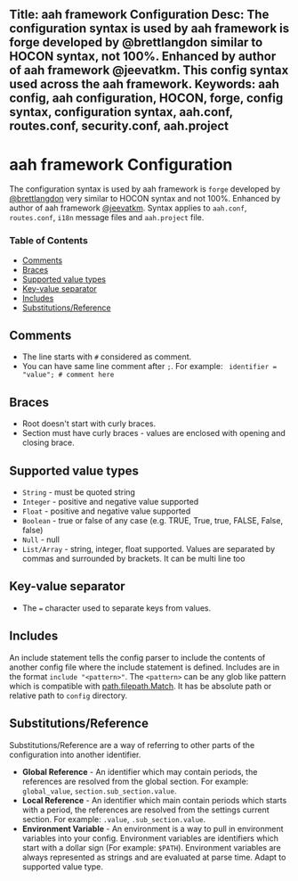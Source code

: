 Title: aah framework Configuration
Desc: The configuration syntax is used by aah framework is forge developed by @brettlangdon similar to HOCON syntax, not 100%. Enhanced by author of aah framework @jeevatkm. This config syntax used across the aah framework.
Keywords: aah config, aah configuration, HOCON, forge, config syntax, configuration syntax, aah.conf, routes.conf, security.conf, aah.project
---
# aah framework Configuration

The configuration syntax is used by aah framework is `forge` developed by [@brettlangdon](https://github.com/brettlangdon") very similar to HOCON syntax and not 100%. Enhanced by author of aah framework [@jeevatkm](https://github.com/jeevatkm). Syntax applies to `aah.conf`, `routes.conf`, `i18n` message files and `aah.project` file.

### Table of Contents

  * [Comments](#comments)
  * [Braces](#braces)
  * [Supported value types](#supported-value-types)
  * [Key-value separator](#key-value-separator)
  * [Includes](#includes)
  * [Substitutions/Reference](#substitutions-reference)

## Comments

  * The line starts with `#` considered as comment.
  * You can have same line comment after `;`. For example: ` identifier = "value"; # comment here`

## Braces

  * Root doesn't start with curly braces.
  * Section must have curly braces - values are enclosed with opening and closing brace.  

## Supported value types

  * `String` - must be quoted string
  * `Integer` - positive and negative value supported
  * `Float` - positive and negative value supported
  * `Boolean` - true or false of any case (e.g. TRUE, True, true, FALSE, False, false)
  * `Null` - null
  * `List/Array` - string, integer, float supported. Values are separated by commas and surrounded by brackets. It can be multi line too

## Key-value separator

  * The `=` character used to separate keys from values.

## Includes

An include statement tells the config parser to include the contents of another config file where the include statement is defined. Includes are in the format `include "<pattern>"`. The `<pattern>` can be any glob like pattern which is compatible with [path.filepath.Match](http://golang.org/pkg/path/filepath/#Match). It has be absolute path or relative path to `config` directory.

## Substitutions/Reference

Substitutions/Reference are a way of referring to other parts of the configuration into another identifier.

  * **Global Reference** - An identifier which may contain periods, the references are resolved from the global section. For example: `global_value`, `section.sub_section.value`.
  * **Local Reference** - An identifier which main contain periods which starts with a period, the references are resolved from the settings current section. For example: `.value`, `.sub_section.value`.
  * **Environment Variable** - An environment is a way to pull in environment variables into your config. Environment variables are identifiers which start with a dollar sign (For example: `$PATH`). Environment variables are always represented as strings and are evaluated at parse time. Adapt to supported value type.
